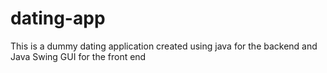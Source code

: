 # dating-app

This is a dummy dating application created using java for the backend and Java Swing GUI for the front end

